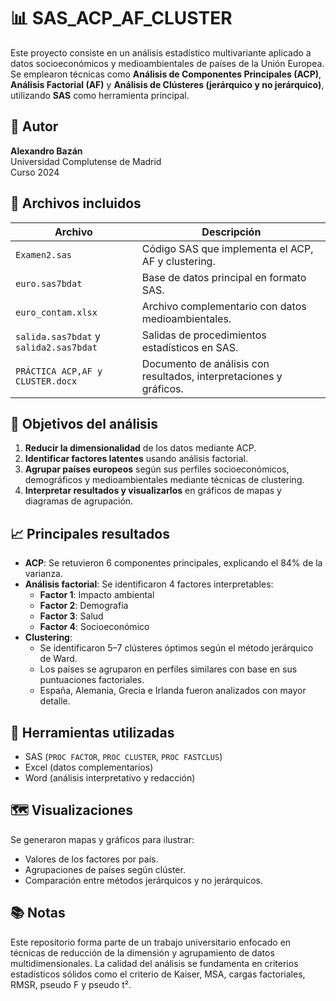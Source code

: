 # 📊 SAS_ACP_AF_CLUSTER

Este proyecto consiste en un análisis estadístico multivariante aplicado a datos socioeconómicos y medioambientales de países de la Unión Europea. Se emplearon técnicas como **Análisis de Componentes Principales (ACP)**, **Análisis Factorial (AF)** y **Análisis de Clústeres (jerárquico y no jerárquico)**, utilizando **SAS** como herramienta principal.

## 👤 Autor

**Alexandro Bazán**  
Universidad Complutense de Madrid  
Curso 2024

## 📁 Archivos incluidos

| Archivo | Descripción |
|--------|-------------|
| `Examen2.sas` | Código SAS que implementa el ACP, AF y clustering. |
| `euro.sas7bdat` | Base de datos principal en formato SAS. |
| `euro_contam.xlsx` | Archivo complementario con datos medioambientales. |
| `salida.sas7bdat` y `salida2.sas7bdat` | Salidas de procedimientos estadísticos en SAS. |
| `PRÁCTICA ACP,AF y CLUSTER.docx` | Documento de análisis con resultados, interpretaciones y gráficos. |

## 📌 Objetivos del análisis

1. **Reducir la dimensionalidad** de los datos mediante ACP.
2. **Identificar factores latentes** usando análisis factorial.
3. **Agrupar países europeos** según sus perfiles socioeconómicos, demográficos y medioambientales mediante técnicas de clustering.
4. **Interpretar resultados y visualizarlos** en gráficos de mapas y diagramas de agrupación.

## 📈 Principales resultados

- **ACP**: Se retuvieron 6 componentes principales, explicando el 84% de la varianza.
- **Análisis factorial**: Se identificaron 4 factores interpretables:  
  - **Factor 1**: Impacto ambiental  
  - **Factor 2**: Demografía  
  - **Factor 3**: Salud  
  - **Factor 4**: Socioeconómico  
- **Clustering**:
  - Se identificaron 5–7 clústeres óptimos según el método jerárquico de Ward.
  - Los países se agruparon en perfiles similares con base en sus puntuaciones factoriales.
  - España, Alemania, Grecia e Irlanda fueron analizados con mayor detalle.

## 🧠 Herramientas utilizadas

- SAS (`PROC FACTOR`, `PROC CLUSTER`, `PROC FASTCLUS`)
- Excel (datos complementarios)
- Word (análisis interpretativo y redacción)

## 🗺️ Visualizaciones

Se generaron mapas y gráficos para ilustrar:
- Valores de los factores por país.
- Agrupaciones de países según clúster.
- Comparación entre métodos jerárquicos y no jerárquicos.

## 📚 Notas

Este repositorio forma parte de un trabajo universitario enfocado en técnicas de reducción de la dimensión y agrupamiento de datos multidimensionales. La calidad del análisis se fundamenta en criterios estadísticos sólidos como el criterio de Kaiser, MSA, cargas factoriales, RMSR, pseudo F y pseudo t².